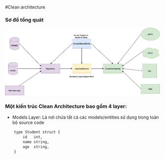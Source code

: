 #Clean architecture

### Sơ đồ tổng quát
![alt text](clean-arch.png)

### Một kiến trúc Clean Architecture bao gồm 4 layer:

- Models Layer: Là nơi chứa tất cả các models/entities sử dụng trong toàn bộ source code
```golang
    type Student struct {
	    id   int,
	    name string,
	    age  string,
    }   
```

